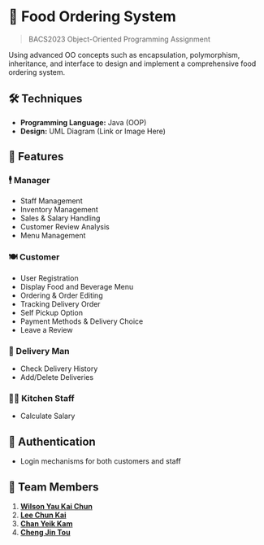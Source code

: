# 🍕 Food Ordering System 
> BACS2023 Object-Oriented Programming Assignment

Using advanced OO concepts such as encapsulation, polymorphism, inheritance, and interface to design and implement a comprehensive food ordering system.

## 🛠 Techniques
- **Programming Language:** Java (OOP)
- **Design:** UML Diagram (Link or Image Here)

## 🌟 Features

### 🕴️ Manager
- Staff Management
- Inventory Management
- Sales & Salary Handling
- Customer Review Analysis
- Menu Management

### 🍽️ Customer
- User Registration
- Display Food and Beverage Menu
- Ordering & Order Editing
- Tracking Delivery Order
- Self Pickup Option
- Payment Methods & Delivery Choice
- Leave a Review

### 🚚 Delivery Man
- Check Delivery History
- Add/Delete Deliveries

### 👩‍🍳 Kitchen Staff
- Calculate Salary

## 🔐 Authentication 
- Login mechanisms for both customers and staff

## 📜 Team Members

1. [**Wilson Yau Kai Chun**](https://github.com/wilsonyau02)
2. [**Lee Chun Kai**](https://github.com/BananaKing123)
3. [**Chan Yeik Kam**](https://github.com/CYKam-00)
4. [**Cheng Jin Tou**](https://github.com/ACJT123)

